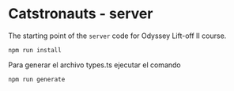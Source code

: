 # Catstronauts - server

The starting point of the `server` code for Odyssey Lift-off II course.

```
npm run install
```

Para generar el archivo types.ts ejecutar el comando

```
npm run generate
```
